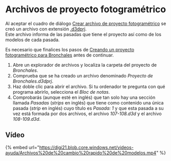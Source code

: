 # Archivos de proyecto fotogramétrico

Al aceptar el cuadro de diálogo [Crear archivo de proyecto fotogramétrico](CuadroDeDialogoCrearProyectoFotogrametrico.html) se creó un archivo con extensión [.d3dprj]().  
Este archivo informa de las pasadas que tiene el proyecto así como de los modelos de cada pasada.

Es necesario que finalices los pasos de [Creando un proyecto fotogramétrico para Bronchales](CreandoUnProyectoFotogrametricoParaBronchales.html) antes de continuar.

1. Abre un explorador de archivos y localiza la carpeta del proyecto de _Bronchales_.
2. Comprueba que se ha creado un archivo denominado _Proyecto de Bronchales.d3dprj_.
3. Haz doble clic para abrir el archivo. Si tu ordenador te pregunta con qué programa abrirlo, selecciona el _Bloc de notas_.
4. Comprobarás \(aunque esté en inglés\) que tan solo hay una sección llamada _Pasadas_ \(_strips_ en inglés\) que tiene como contenido una única pasada \(_strip_ en inglés\) cuyo título es _Pasada: 1_ y que esta pasada a su vez está formada por dos archivos, el archivo _107-108.d3d_ y el archivo _108-109.d3d_.

## Vídeo

{% embed url="https://digi21.blob.core.windows.net/videos-ayuda/Archivos%20de%20cambio%20rapido%20de%20modelos.mp4" %}



